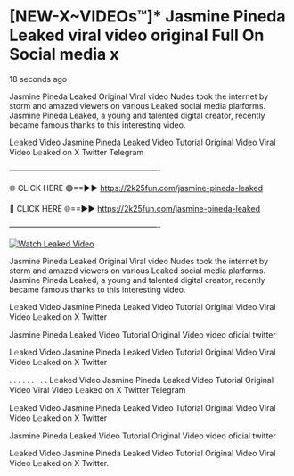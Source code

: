 # [NEW-X~VIDEOs™]* Jasmine Pineda Leaked viral video original Full On Social media x

18 seconds ago

Jasmine Pineda Leaked Original Viral video Nudes took the internet by storm and amazed viewers on various Leaked social media platforms. Jasmine Pineda Leaked, a young and talented digital creator, recently became famous thanks to this interesting video.

L𝚎aked Video Jasmine Pineda Leaked Video Tutorial Original Video Viral Video L𝚎aked on X Twitter Telegram

———————————————————-

🌐 CLICK HERE 🟢==►► https://2k25fun.com/jasmine-pineda-leaked

🔴 CLICK HERE 🌐==►► https://2k25fun.com/jasmine-pineda-leaked

———————————————————-

[![Watch Leaked Video](https://miro.medium.com/v2/resize:fit:828/format:webp/1*cilzJN44JGOrTw9NJCrNHA.gif "Watch Leaked Video")](https://2k25fun.com/jasmine-pineda-leaked)

Jasmine Pineda Leaked Original Viral video Nudes took the internet by storm and amazed viewers on various Leaked social media platforms. Jasmine Pineda Leaked, a young and talented digital creator, recently became famous thanks to this interesting video.

L𝚎aked Video Jasmine Pineda Leaked Video Tutorial Original Video Viral Video L𝚎aked on X Twitter

Jasmine Pineda Leaked Video Tutorial Original Video video oficial twitter

L𝚎aked Video Jasmine Pineda Leaked Video Tutorial Original Video Viral Video L𝚎aked on X Twitter

. . . . . . . . . L𝚎aked Video Jasmine Pineda Leaked Video Tutorial Original Video Viral Video L𝚎aked on X Twitter Telegram

L𝚎aked Video Jasmine Pineda Leaked Video Tutorial Original Video Viral Video L𝚎aked on X Twitter

Jasmine Pineda Leaked Video Tutorial Original Video video oficial twitter

L𝚎aked Video Jasmine Pineda Leaked Video Tutorial Original Video Viral Video L𝚎aked on X Twitter.